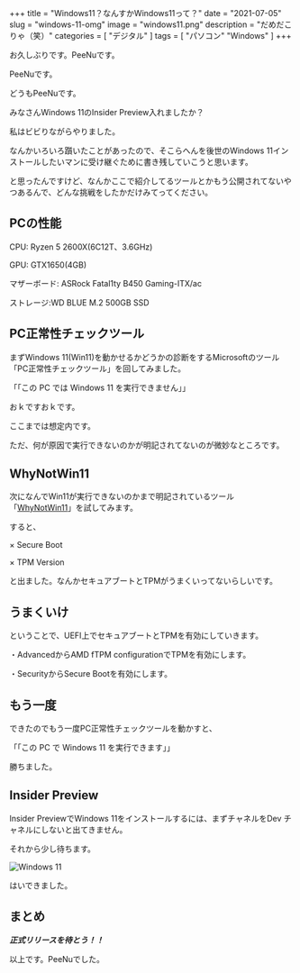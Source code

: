 +++
title = "Windows11？なんすかWindows11って？"
date = "2021-07-05"
slug = "windows-11-omg"
image = "windows11.png"
description = "だめだこりゃ（笑）"
categories = [
    "デジタル"
]
tags = [
    "パソコン"
    "Windows"
]
+++

お久しぶりです。PeeNuです。

PeeNuです。

どうもPeeNuです。

みなさんWindows 11のInsider Preview入れましたか？

私はビビりながらやりました。

なんかいろいろ躓いたことがあったので、そこらへんを後世のWindows 11インストールしたいマンに受け継ぐために書き残していこうと思います。



と思ったんですけど、なんかここで紹介してるツールとかもう公開されてないやつあるんで、どんな挑戦をしたかだけみてってください。

## PCの性能

CPU: Ryzen 5 2600X(6C12T、3.6GHz)

GPU: GTX1650(4GB)

マザーボード: ASRock Fatal1ty B450 Gaming-ITX/ac

ストレージ:WD BLUE M.2 500GB SSD

##  PC正常性チェックツール

まずWindows 11(Win11)を動かせるかどうかの診断をするMicrosoftのツール「PC正常性チェックツール」を回してみました。

「「この PC では Windows 11 を実行できません」」

おｋですおｋです。

ここまでは想定内です。

ただ、何が原因で実行できないのかが明記されてないのが微妙なところです。

## WhyNotWin11

次になんでWin11が実行できないのかまで明記されているツール「[WhyNotWin11](https://github.com/rcmaehl/WhyNotWin11)」を試してみます。

すると、

× Secure Boot

× TPM Version

と出ました。なんかセキュアブートとTPMがうまくいってないらしいです。

## うまくいけ

ということで、UEFI上でセキュアブートとTPMを有効にしていきます。

・AdvancedからAMD fTPM configurationでTPMを有効にします。

・SecurityからSecure Bootを有効にします。

## もう一度

できたのでもう一度PC正常性チェックツールを動かすと、

「「この PC で Windows 11 を実行できます」」

勝ちました。

## Insider Preview

Insider PreviewでWindows 11をインストールするには、まずチャネルをDev チャネルにしないと出てきません。

それから少し待ちます。

![Windows 11]({{site.url}}\assets\images\windows11hello.png)

はいできました。


## まとめ

***正式リリースを待とう！！***

以上です。PeeNuでした。
